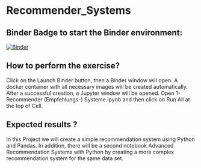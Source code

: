 # Recommender_Systems

## Binder Badge to start the Binder environment:
[![Binder](https://mybinder.org/badge_logo.svg)](https://mybinder.org/v2/gh/GharbiRaouf/Recommender_Systems.git/master)

## How to perform the exercise?
Click on the Launch Binder button, then a Binder window will open. A docker container with all necessary images will be created automatically. After a successful creation, a Jupyter window will be opened. Open 1-Recommender (Empfehlungs-) Systeme.ipynb and then click on Run All at the top of Cell.

## Expected results ?
In this Project we will create a simple recommendation system using Python and Pandas. In addition, there will be a second notebook Advanced Recommendation Systems with Python by creating a more complex recommendation system for the same data set.
